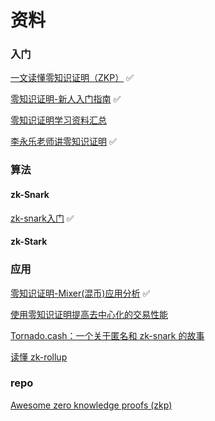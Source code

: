 # 资料

### 入门

[一文读懂零知识证明（ZKP）](https://blog.chain.link/what-is-a-zero-knowledge-proof-zkp-zh/) ✅

[零知识证明-新人入门指南](https://learnblockchain.cn/article/704) ✅

[零知识证明学习资料汇总](https://learnblockchain.cn/2019/11/08/zkp-info)

[李永乐老师讲零知识证明](https://www.youtube.com/watch?v=FuKEpOhiVPg) ✅

### 算法

#### zk-Snark

[zk-snark入门](https://learnblockchain.cn/2019/04/18/learn-zkSNARK) ✅

#### zk-Stark

### 应用

[零知识证明-Mixer(混币)应用分析](https://learnblockchain.cn/2019/11/14/zkp-Mixer) ✅

[使用零知识证明提高去中心化的交易性能](https://learnblockchain.cn/2019/10/22/Loopring-DEX)

[Tornado.cash：一个关于匿名和 zk-snark 的故事](https://learnblockchain.cn/article/2763)

[读懂 zk-rollup](https://learnblockchain.cn/article/3195)

### repo

[Awesome zero knowledge proofs (zkp)](https://github.com/matter-labs/awesome-zero-knowledge-proofs)

